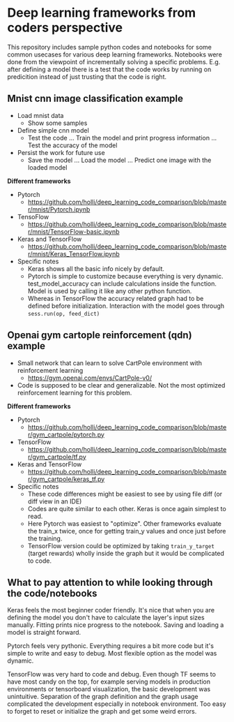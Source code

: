 # Deep learning frameworks from coders perspective

This repository includes sample python codes and notebooks for some common usecases for various deep learning frameworks. Notebooks were done from the viewpoint of incrementally solving a specific problems. E.g. after defining a model there is a test that the code works by running on predicition instead of just trusting that the code is right.


## Mnist cnn image classification example

- Load mnist data
  - Show some samples
- Define simple cnn model
  - Test the code ... Train the model and print progress information ... Test the accuracy of the model
- Persist the work for future use
  - Save the model ... Load the model ... Predict one image with the loaded model

**Different frameworks**

- Pytorch
  - https://github.com/holli/deep_learning_code_comparison/blob/master/mnist/Pytorch.ipynb
- TensoFlow
  - https://github.com/holli/deep_learning_code_comparison/blob/master/mnist/TensorFlow-basic.ipynb
- Keras and TensorFlow
  - https://github.com/holli/deep_learning_code_comparison/blob/master/mnist/Keras_TensorFlow.ipynb
- Specific notes
  - Keras shows all the basic info nicely by default.
  - Pytorch is simple to customize because everything is very dynamic. test_model_accuracy can include calculations inside the function. Model is used by calling it like any other python function.
  - Whereas in TensorFlow the accuracy related graph had to be defined before initialization. Interaction with the model goes through `sess.run(op, feed_dict)`


## Openai gym cartople reinforcement (qdn) example

- Small network that can learn to solve CartPole environment with reinforcement learning
  - https://gym.openai.com/envs/CartPole-v0/
- Code is supposed to be clear and generalizable. Not the most optimized reinforcement learning for this problem.

**Different frameworks**

- Pytorch
  - https://github.com/holli/deep_learning_code_comparison/blob/master/gym_cartpole/pytorch.py
- TensorFlow
  - https://github.com/holli/deep_learning_code_comparison/blob/master/gym_cartpole/tf.py
- Keras and TensorFlow
  - https://github.com/holli/deep_learning_code_comparison/blob/master/gym_cartpole/keras_tf.py
- Specific notes
  - These code differences might be easiest to see by using file diff (or diff view in an IDE)
  - Codes are quite similar to each other. Keras is once again simplest to read.
  - Here Pytorch was easiest to "optimize". Other frameworks evaluate the train_x twice, once for getting train_y values and once just before the training.
  - TensorFlow version could be optimized by taking `train_y_target` (target rewards) wholly inside the graph but it would be complicated to code.  



## What to pay attention to while looking through the code/notebooks

Keras feels the most beginner coder friendly. It's nice that when you are defining the model you don't have to calculate the layer's input sizes manually. Fitting prints nice progress to the notebook. Saving and loading a model is straight forward.

Pytorch feels very pythonic. Everything requires a bit more code but it's simple to write and easy to debug. Most flexible option as the model was dynamic.

TensorFlow was very hard to code and debug. Even though TF seems to have most candy on the top, for example serving models in production environments or tensorboard visualization, the basic development was unintuitive. Separation of the graph definition and the graph usage complicated the development especially in notebook environment. Too easy to forget to reset or initialize the graph and get some weird errors. 



